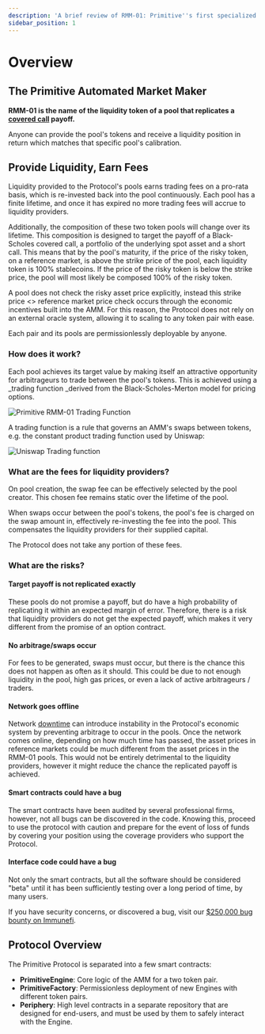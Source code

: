 ```yaml
---
description: 'A brief review of RMM-01: Primitive''s first specialized pool.'
sidebar_position: 1 
---
```


# Overview

## The Primitive Automated Market Maker

**RMM-01 is the name of the liquidity token of a pool that replicates a **[**covered call**](https://www.investopedia.com/terms/c/coveredcall.asp)** payoff.**

Anyone can provide the pool's tokens and receive a liquidity position in return which matches that specific pool's calibration.&#x20;

## Provide Liquidity, Earn Fees

Liquidity provided to the Protocol's pools earns trading fees on a pro-rata basis, which is re-invested back into the pool continuously. Each pool has a finite lifetime, and once it has expired no more trading fees will accrue to liquidity providers.&#x20;

Additionally, the composition of these two token pools will change over its lifetime. This composition is designed to target the payoff of a Black-Scholes covered call, a portfolio of the underlying spot asset and a short call. This means that by the pool's maturity, if the price of the risky token, on a reference market, is above the strike price of the pool, each liquidity token is 100% stablecoins. If the price of the risky token is below the strike price, the pool will most likely be composed 100% of the risky token.

A pool does not check the risky asset price explicitly, instead this strike price <\> reference market price check occurs through the economic incentives built into the AMM. For this reason, the Protocol does not rely on an external oracle system, allowing it to scaling to any token pair with ease.

Each pair and its pools are permissionlessly deployable by anyone.

### How does it work?

Each pool achieves its target value by making itself an attractive opportunity for arbitrageurs to trade between the pool's tokens. This is achieved using a _trading function _derived from the Black-Scholes-Merton model for pricing options.&#x20;

![Primitive RMM-01 Trading Function](/img/rmm01.png)

A trading function is a rule that governs an AMM's swaps between tokens, e.g. the constant product trading function used by Uniswap:

![Uniswap Trading function](/img/xy_eq_k.png)

### What are the fees for liquidity providers?

On pool creation, the swap fee can be effectively selected by the pool creator. This chosen fee remains static over the lifetime of the pool.&#x20;

When swaps occur between the pool's tokens, the pool's fee is charged on the swap amount in, effectively re-investing the fee into the pool. This compensates the liquidity providers for their supplied capital.

The Protocol does not take any portion of these fees.

### What are the risks?

#### Target payoff is not replicated exactly

These pools do not promise a payoff, but do have a high probability of replicating it within an expected margin of error. Therefore, there is a risk that liquidity providers do not get the expected payoff, which makes it very different from the promise of an option contract.

#### No arbitrage/swaps occur

For fees to be generated, swaps must occur, but there is the chance this does not happen as often as it should. This could be due to not enough liquidity in the pool, high gas prices, or even a lack of active arbitrageurs / traders.

#### Network goes offline

Network [downtime](https://thedefiant.io/arbitrum-outage/) can introduce instability in the Protocol's economic system by preventing arbitrage to occur in the pools. Once the network comes online, depending on how much time has passed, the asset prices in reference markets could be much different from the asset prices in the RMM-01 pools. This would not be entirely detrimental to the liquidity providers, however it might reduce the chance the replicated payoff is achieved.

#### Smart contracts could have a bug

The smart contracts have been audited by several professional firms, however, not all bugs can be discovered in the code. Knowing this, proceed to use the protocol with caution and prepare for the event of loss of funds by covering your position using the coverage providers who support the Protocol.&#x20;

#### Interface code could have a bug

Not only the smart contracts, but all the software should be considered "beta" until it has been sufficiently testing over a long period of time, by many users.

If you have security concerns, or discovered a bug, visit our [$250,000 bug bounty on Immunefi](https://immunefi.com/bounty/primitive/).

## Protocol Overview

The Primitive Protocol is separated into a few smart contracts:

* **PrimitiveEngine**: Core logic of the AMM for a two token pair.
* **PrimitiveFactory**: Permissionless deployment of new Engines with different token pairs.
* **Periphery**: High level contracts in a separate repository that are designed for end-users, and must be used by them to safely interact with the Engine.

